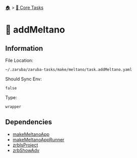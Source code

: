<!--startTocHeader-->
[🏠](../README.md) > [🥝 Core Tasks](README.md)
# 🐉 addMeltano
<!--endTocHeader-->

## Information

File Location:

    ~/.zaruba/zaruba-tasks/make/meltano/task.addMeltano.yaml

Should Sync Env:

    false

Type:

    wrapper


## Dependencies

* [makeMeltanoApp](makeMeltanoApp.md)
* [makeMeltanoAppRunner](makeMeltanoAppRunner.md)
* [zrbIsProject](zrbIsProject.md)
* [zrbShowAdv](zrbShowAdv.md)